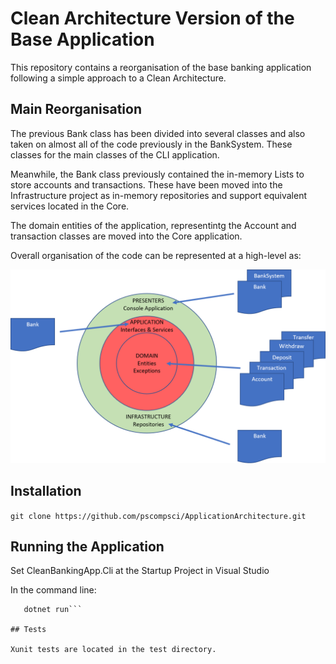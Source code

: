 # Clean Architecture Version of the Base Application

This repository contains a reorganisation of the base banking application following a simple approach to a Clean Architecture.

## Main Reorganisation

The previous Bank class has been divided into several classes and also taken on almost all of the code previously in the BankSystem. These classes for the main classes of the CLI application.

Meanwhile, the Bank class previously contained the in-memory Lists to store accounts and transactions. These have been moved into the Infrastructure project as in-memory repositories and support equivalent services located in the Core.

The domain entities of the application, representintg the Account and transaction classes are moved into the Core application.

Overall organisation of the code can be represented at a high-level as:

<img src="documents/clean_reorganisation.png" width="800" />

## Installation

```git clone https://github.com/pscompsci/ApplicationArchitecture.git```

## Running the Application

Set CleanBankingApp.Cli at the Startup Project in Visual Studio

In the command line:

```cd 02_CleanArchitecture/src/CleanBankingApp.cli
   dotnet run```

## Tests

Xunit tests are located in the test directory.